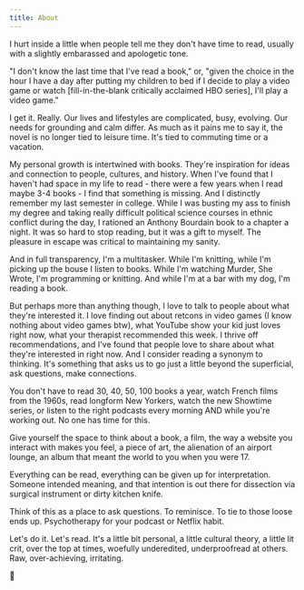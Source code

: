 ```yaml
---
title: About
---
```


I hurt inside a little when people tell me they don't have time to read, usually with a slightly embarassed and apologetic tone. 

"I don't know the last time that I've read a book," or, "given the choice in the hour I have a day after putting my children to bed if I decide to play a video game or watch [fill-in-the-blank critically acclaimed HBO series], I'll play a video game." 

I get it. Really. Our lives and lifestyles are complicated, busy, evolving. Our needs for grounding and calm differ. As much as it pains me to say it, the novel is no longer tied to leisure time. It's tied to commuting time or a vacation.

My personal growth is intertwined with books. They're inspiration for ideas and connection to people, cultures, and history. When I've found that I haven't had space in my life to read - there were a few years when I read maybe 3-4 books - I find that something is missing. And I distinctly remember my last semester in college. While I was busting my ass to finish my degree and taking really difficult political science courses in ethnic conflict during the day, I rationed an Anthony Bourdain book to a chapter a night. It was so hard to stop reading, but it was a gift to myself. The pleasure in escape was critical to maintaining my sanity.

And in full transparency, I'm a multitasker. While I'm knitting, while I'm picking up the bouse I listen to books. While I'm watching Murder, She Wrote, I'm programming or knitting. And while I'm at a bar with my dog, I'm reading a book. 

But perhaps more than anything though, I love to talk to people about what they're interested it. I love finding out about retcons in video games (I know nothing about video games btw), what YouTube show your kid just loves right now, what your therapist recommended this week. I thrive off recommendations, and I've found that people love to share about what they're interested in right now. And I consider reading a synonym to thinking. It's something that asks us to go just a little beyond the superficial, ask questions, make connections. 

You don't have to read 30, 40, 50, 100 books a year, watch French films from the 1960s, read longform New Yorkers, watch the new Showtime series, or listen to the right podcasts every morning AND while you're working out. No one has time for this. 

Give yourself the space to think about a book, a film, the way a website you interact with makes you feel, a piece of art, the alienation of an airport lounge, an album that meant the world to you when you were 17. 

Everything can be read, everything can be given up for interpretation. Someone intended meaning, and that intention is out there for dissection via surgical instrument or dirty kitchen knife.

Think of this as a place to ask questions. To reminisce. To tie to those loose ends up. Psychotherapy for your podcast or Netflix habit.

Let's do it. Let's read. It's a little bit personal, a little cultural theory, a little lit crit, over the top at times, woefully underedited, underproofread at others. Raw, over-achieving, irritating. 

🖤
